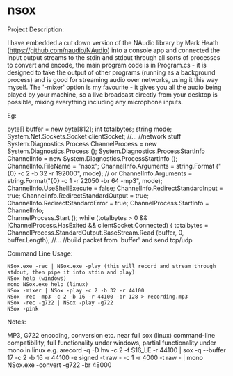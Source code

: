 # nsox

Project Description:

I have embedded a cut down version of the NAudio library by Mark Heath (https://github.com/naudio/NAudio) into a console app and connected the input output streams to the stdin and stdout through all sorts of processes to convert and encode, the main program code is in Program.cs - it is designed to take the output of other programs (running as a background process) and is good for streaming audio over networks, using it this way myself. The '-mixer' option is my favourite - it gives you all the audio being played by your machine, so a live broadcast directly from your desktop is possible, mixing everything including any microphone inputs.

Eg:

byte[] buffer = new byte[812];
int totalbytes;
string mode;
System.Net.Sockets.Socket clientSocket;
//...
//network stuff
System.Diagnostics.Process ChannelProcess = new System.Diagnostics.Process ();
System.Diagnostics.ProcessStartInfo ChannelInfo = new System.Diagnostics.ProcessStartInfo ();
ChannelInfo.FileName = "nsox";
ChannelInfo.Arguments = string.Format ("{0} -c 2 -b 32 -r 192000", mode); // or ChannelInfo.Arguments = string.Format("{0} -c 1 -r 22050 -br 64 -mp3", mode);
ChannelInfo.UseShellExecute = false;
ChannelInfo.RedirectStandardInput = true;
ChannelInfo.RedirectStandardOutput = true;
ChannelInfo.RedirectStandardError = true;
ChannelProcess.StartInfo = ChannelInfo;  
ChannelProcess.Start ();
while (totalbytes > 0 && !ChannelProcess.HasExited && clientSocket.Connected) 
{
	totalbytes = ChannelProcess.StandardOutput.BaseStream.Read (buffer, 0, buffer.Length);
	//...
	//build packet from 'buffer' and send tcp/udp

Command Line Usage:

    NSox.exe -rec | NSox.exe -play (this will record and stream through stdout, then pipe it into stdin and play)
    NSox help (windows)
    mono NSox.exe help (linux)
    NSox -mixer | NSox -play -c 2 -b 32 -r 44100
    NSox -rec -mp3 -c 2 -b 16 -r 44100 -br 128 > recording.mp3
    NSox -rec -g722 | NSox -play -g722
    NSox -pink

Notes:

MP3, G722 encoding, conversion etc. near full sox (linux) command-line compatibility, full functionality under windows, partial functionality under mono in linux e.g. arecord -q -D hw -c 2 -f S16_LE -r 44100 | sox -q --buffer 17 -c 2 -b 16 -r 44100 -e signed -t raw - -c 1 -r 4000 -t raw - | mono NSox.exe -convert -g722 -br 48000

